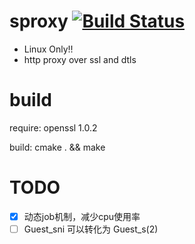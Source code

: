 sproxy [![Build Status](https://travis-ci.org/choury/sproxy.svg?branch=master)](https://travis-ci.org/choury/sproxy)
======
+ Linux Only!!
+ http proxy over ssl and dtls

build
=====
  require: openssl 1.0.2
  
  build: cmake . && make

TODO
======
- [x] 动态job机制，减少cpu使用率
- [ ] Guest_sni 可以转化为 Guest_s(2)
